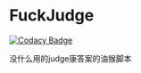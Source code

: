 # FuckJudge

[![Codacy Badge](https://api.codacy.com/project/badge/Grade/a82f2ce8e28b4af287f6cebef1537816)](https://www.codacy.com/app/yspjack/FuckJudge?utm_source=github.com&amp;utm_medium=referral&amp;utm_content=yspjack/FuckJudge&amp;utm_campaign=Badge_Grade)

没什么用的judge康答案的油猴脚本
